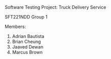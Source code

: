 Software Testing Project: Truck Delivery Service

SFT221NDD Group 1

Members:
1. Adrian Bautista
2. Brian Cheung
3. Jaaved Dewan
4. Marcus Brown
